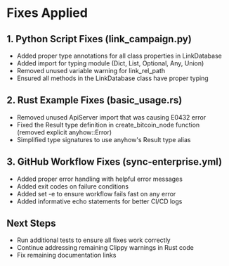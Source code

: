 # Fixes Applied

## 1. Python Script Fixes (link_campaign.py)

- Added proper type annotations for all class properties in LinkDatabase
- Added import for typing module (Dict, List, Optional, Any, Union)
- Removed unused variable warning for link_rel_path
- Ensured all methods in the LinkDatabase class have proper typing

## 2. Rust Example Fixes (basic_usage.rs)

- Removed unused ApiServer import that was causing E0432 error
- Fixed the Result type definition in create_bitcoin_node function (removed explicit anyhow::Error)
- Simplified type signatures to use anyhow's Result type alias

## 3. GitHub Workflow Fixes (sync-enterprise.yml)

- Added proper error handling with helpful error messages
- Added exit codes on failure conditions
- Added set -e to ensure workflow fails fast on any error
- Added informative echo statements for better CI/CD logs

## Next Steps

- Run additional tests to ensure all fixes work correctly
- Continue addressing remaining Clippy warnings in Rust code
- Fix remaining documentation links
